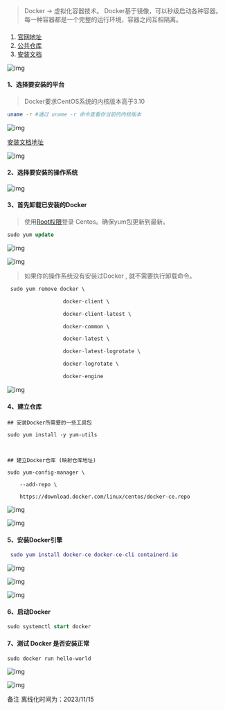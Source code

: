 > Docker -> 虚拟化容器技术。
> Docker基于镜像，可以秒级启动各种容器。每一种容器都是一个完整的运行环境，容器之间互相隔离。

#### 

1. [官网地址](https://www.docker.com/)
2. [公共仓库](https://hub.docker.com/)
3. [安装文档](https://docs.docker.com/get-docker/)

![img](b702ed588267488fb4ace3e0c4f3ac79.png)

#### 1、选择要安装的平台

> Docker要求CentOS系统的内核版本高于3.10

```bash
uname -r #通过 uname -r 命令查看你当前的内核版本
```

 ![img](913e10d5d83a4890b90fc8a76cfeb946.png)

 [安装文档地址](https://docs.docker.com/get-docker/)

![img](5621dadeb8944189bbbc39ddd42945d7.png)

####  2、选择要安装的操作系统

![img](aa56d5f284724228acb342f0c705ef9f.png)

####  3、首先卸载已安装的Docker

> 使用[Root权限](https://so.csdn.net/so/search?q=Root权限&spm=1001.2101.3001.7020)登录 Centos。确保yum包更新到最新。

```sql
sudo yum update
```

![img](1dcffb01f0e24bc18c8e10a4886c9bce.png)

![img](5b009375aeef4aa0be16954468e06d46.png)

> 如果你的操作系统没有安装过Docker , 就不需要执行卸载命令。

```csharp
 sudo yum remove docker \

                  docker-client \

                  docker-client-latest \

                  docker-common \

                  docker-latest \

                  docker-latest-logrotate \

                  docker-logrotate \

                  docker-engine
```

![img](11e87baf543741f5ad4ac87779f346dd.png)

####  4、建立仓库

```cobol
## 安装Docker所需要的一些工具包

sudo yum install -y yum-utils

 

## 建立Docker仓库 (映射仓库地址)

sudo yum-config-manager \

    --add-repo \

    https://download.docker.com/linux/centos/docker-ce.repo
```

![img](1e11aef5627e48a8b9ba6534fa6dcb6e.png)

![img](7d59ea725f2b43cf953f3c74a63dbff6.png)

####  5、安装Docker引擎

```lua
 sudo yum install docker-ce docker-ce-cli containerd.io
```

![img](8fce674d8cf74a49aa9522026fde16cf.png)

![img](ff3077cee8ed412aa36257797b956fe2.png)

![img](5ebf135615ba41d3b4653aed39de1db8.png)

#### 6、启动Docker

```sql
sudo systemctl start docker
```

#### 7、测试 Docker 是否安装正常

```cobol
sudo docker run hello-world
```

![img](954bb95f42c14b07a97c9881d36c7948.png)

![img](ad5bdad9560e42a2979baba06228dd96.png)

备注
离线化时间为：2023/11/15